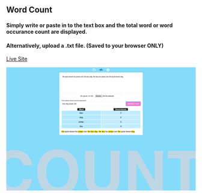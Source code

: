 ## Word Count

#### Simply write or paste in to the text box and the total word or word occurance count are displayed. 

#### Alternatively, upload a .txt file. (Saved to your browser ONLY)

[Live Site](https://word-count.github.io)

![Preview](./preview.png)
